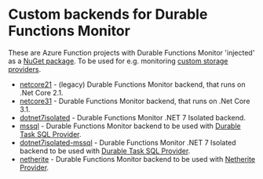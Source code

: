 # Custom backends for Durable Functions Monitor

These are Azure Function projects with Durable Functions Monitor 'injected' as a [NuGet package](https://www.nuget.org/profiles/durablefunctionsmonitor). To be used for e.g. monitoring [custom storage providers](https://docs.microsoft.com/en-us/azure/azure-functions/durable/durable-functions-storage-providers).

* [netcore21](https://github.com/microsoft/DurableFunctionsMonitor/tree/main/custom-backends/netcore21) - (legacy) Durable Functions Monitor backend, that runs on .Net Core 2.1.
* [netcore31](https://github.com/microsoft/DurableFunctionsMonitor/tree/main/custom-backends/netcore31) - Durable Functions Monitor backend, that runs on .Net Core 3.1.
* [dotnet7isolated](https://github.com/microsoft/DurableFunctionsMonitor/tree/main/custom-backends/dotnet7isolated) - Durable Functions Monitor .NET 7 Isolated backend.
* [mssql](https://github.com/microsoft/DurableFunctionsMonitor/tree/main/custom-backends/mssql) - Durable Functions Monitor backend to be used with [Durable Task SQL Provider](https://microsoft.github.io/durabletask-mssql/#/).
* [dotnet7isolated-mssql](https://github.com/microsoft/DurableFunctionsMonitor/tree/main/custom-backends/dotnet7isolated-mssql) - Durable Functions Monitor .NET 7 Isolated backend to be used with [Durable Task SQL Provider](https://microsoft.github.io/durabletask-mssql/#/).
* [netherite](https://github.com/microsoft/DurableFunctionsMonitor/tree/main/custom-backends/netherite) - Durable Functions Monitor backend to be used with [Netherite Provider](https://microsoft.github.io/durabletask-netherite/#/).

